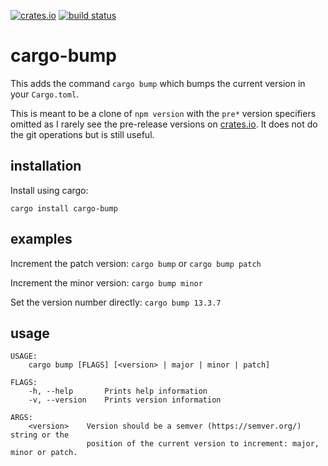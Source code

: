 [![crates.io](https://img.shields.io/crates/v/cargo-bump.svg)](https://crates.io/crate/cargo-bump)
[![build status](https://travis-ci.org/wraithan/cargo-bump.svg?branch=master)](https://travis-ci.org/wraithan/cargo-bump)
# cargo-bump

This adds the command `cargo bump` which bumps the current version in your
`Cargo.toml`.

This is meant to be a clone of `npm version` with the `pre*` version specifiers
omitted as I rarely see the pre-release versions on [crates.io](https://crates.io/).
It does not do the git operations but is still useful.

## installation

Install using cargo:

`cargo install cargo-bump`

## examples

Increment the patch version: `cargo bump` or `cargo bump patch`

Increment the minor version: `cargo bump minor`

Set the version number directly: `cargo bump 13.3.7`

## usage

```
USAGE:
    cargo bump [FLAGS] [<version> | major | minor | patch]

FLAGS:
    -h, --help       Prints help information
    -v, --version    Prints version information

ARGS:
    <version>    Version should be a semver (https://semver.org/) string or the
                 position of the current version to increment: major, minor or patch.
```
